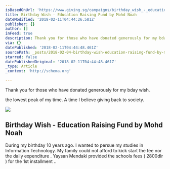 ```yaml
---
isBasedOnUrl: 'https://www.giving.sg/campaigns/birthday_wish_-_education_raising_fund'
title: Birthday Wish - Education Raising Fund by Mohd Noah
dateModified: '2018-02-11T04:44:26.581Z'
publisher: {}
author: []
inFeed: true
description: Thank you for those who have donated generously for my bday wish.
via: {}
datePublished: '2018-02-11T04:44:48.461Z'
sourcePath: _posts/2018-02-04-birthday-wish-education-raising-fund-by-mohd-noah.md
starred: false
datePublishedOriginal: '2018-02-11T04:44:48.461Z'
_type: Article
_context: 'http://schema.org'

---
```

Thank you for those who have donated generously for my bday wish.

the lowest peak of my time. A time I believe giving back to society.

<article style=""><img src="https://imgflo.herokuapp.com/graph/2b2431f8e7ba7b0/5593bfe49af8ae6d5e9749192c5f489e/noop?input=https%3A%2F%2Fwww.giving.sg%2Fimage%2Flogo%3Fimg_id%3D3372878" /><h1>Birthday Wish - Education Raising Fund by Mohd Noah</h1><p>During my birthday 10 years ago. I wanted to persue my studies in Information Technology. My family could not afford to kick start the fee nor the daily expenditure . Yaysan Mendaki provided the schools fees ( 2800dlr ) for the 1st installment ..</p></article>
